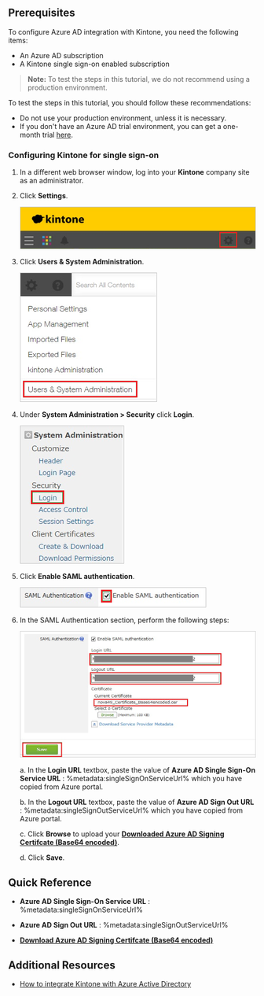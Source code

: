 ## Prerequisites

To configure Azure AD integration with Kintone, you need the following items:

- An Azure AD subscription
- A Kintone single sign-on enabled subscription

> **Note:**
> To test the steps in this tutorial, we do not recommend using a production environment.

To test the steps in this tutorial, you should follow these recommendations:

- Do not use your production environment, unless it is necessary.
- If you don't have an Azure AD trial environment, you can get a one-month trial [here](https://azure.microsoft.com/pricing/free-trial/).

### Configuring Kintone for single sign-on

1. In a different web browser window, log into your **Kintone** company site as an administrator.

2. Click **Settings**.
   
    ![Settings](./media/ic785879.png "Settings")

3. Click **Users & System Administration**.
   
    ![Users & System Administration](./media/ic785880.png "Users & System Administration")

4. Under **System Administration \> Security** click **Login**.
   
    ![Login](./media/ic785881.png "Login")

5. Click **Enable SAML authentication**.
   
    ![SAML Authentication](./media/ic785882.png "SAML Authentication")

6. In the SAML Authentication section, perform the following steps:
    
    ![SAML Authentication](./media/ic785883.png "SAML Authentication")
    
    a. In the **Login URL** textbox, paste the value of **Azure AD Single Sign-On Service URL** : %metadata:singleSignOnServiceUrl% which you have copied from Azure portal.
   
	b. In the **Logout URL** textbox, paste the value of **Azure AD Sign Out URL** : %metadata:singleSignOutServiceUrl% which you have copied from Azure portal.
    
	c. Click **Browse** to upload your **[Downloaded Azure AD Signing Certifcate (Base64 encoded)](%metadata:certificateDownloadBase64Url%)**.
    
	d. Click **Save**.

## Quick Reference

* **Azure AD Single Sign-On Service URL** : %metadata:singleSignOnServiceUrl%

* **Azure AD Sign Out URL** : %metadata:singleSignOutServiceUrl%

* **[Download Azure AD Signing Certifcate (Base64 encoded)](%metadata:certificateDownloadBase64Url%)**


## Additional Resources

* [How to integrate Kintone with Azure Active Directory](https://docs.microsoft.com/azure/active-directory/active-directory-saas-kintone-tutorial)
